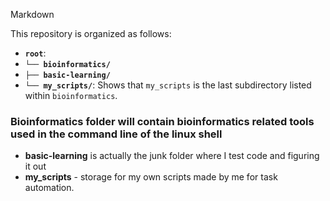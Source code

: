 Markdown

This repository is organized as follows:


* **`root`**: 
* **`└── bioinformatics/`**
* **`├── basic-learning/`**
* **`└── my_scripts/`**: Shows that `my_scripts` is the last subdirectory listed within `bioinformatics`.

### Bioinformatics folder will contain bioinformatics related tools used in the command line of the linux shell
- **basic-learning** is actually the junk folder where I test code and figuring it out
- __my_scripts__ - storage for my own scripts made by me for task automation. 
